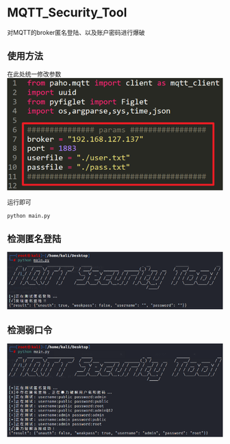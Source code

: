 # MQTT_Security_Tool
对MQTT的broker匿名登陆、以及账户密码进行爆破

## 使用方法

在此处统一修改参数![params](img/params.png)

运行即可

```
python main.py
```

## 检测匿名登陆

![unauth](img/unauth.png)

## 检测弱口令

![weakpass](img/weakpass.png)